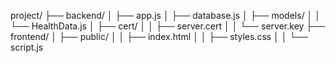project/
├── backend/
│   ├── app.js
│   ├── database.js
│   ├── models/
│   │   └── HealthData.js
│   ├── cert/
│   │   ├── server.cert
│   │   └── server.key
├── frontend/
│   ├── public/
│   │   ├── index.html
│   │   ├── styles.css
│   │   └── script.js
